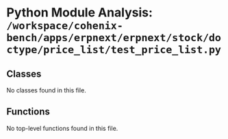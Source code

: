 # Python Module Analysis: `/workspace/cohenix-bench/apps/erpnext/erpnext/stock/doctype/price_list/test_price_list.py`

## Classes

No classes found in this file.


## Functions

No top-level functions found in this file.
